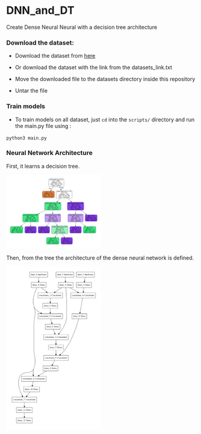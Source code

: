 # DNN_and_DT
Create Dense Neural Neural with a decision tree architecture


### Download the dataset:
* Download the dataset from [here](https://drive.google.com/drive/folders/1cr3L_qjH5-QF0zj-A2PSdlE6gfU1R3xs?usp=sharing)

* Or download the dataset with the link from the datasets_link.txt
* Move the downloaded file to the datasets directory inside this repository
* Untar the file


### Train models
* To train models on all dataset, just `cd` into the `scripts/` directory and run the main.py file using :

`python3 main.py` 

### Neural Network Architecture
First, it learns a decision tree.

<img src="images/decision_tree_iris.jpg" alt="alt text" width="50%" height="50%">

Then, from the tree the architecture of the dense neural network is defined.

<img src="images/model_architecture_iris.jpg" alt="alt text" width="50%" height="50%">

